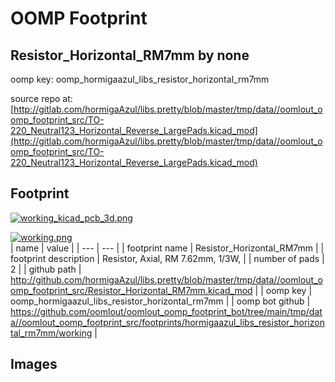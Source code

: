 # OOMP Footprint  
## Resistor_Horizontal_RM7mm  by none  
  
oomp key: oomp_hormigaazul_libs_resistor_horizontal_rm7mm  
  
source repo at: [http://gitlab.com/hormigaAzul/libs.pretty/blob/master/tmp/data//oomlout_oomp_footprint_src/TO-220_Neutral123_Horizontal_Reverse_LargePads.kicad_mod](http://gitlab.com/hormigaAzul/libs.pretty/blob/master/tmp/data//oomlout_oomp_footprint_src/TO-220_Neutral123_Horizontal_Reverse_LargePads.kicad_mod)  
## Footprint  
  
[![working_kicad_pcb_3d.png](working_kicad_pcb_3d_600.png)](working_kicad_pcb_3d.png)  
  
[![working.png](working_600.png)](working.png)  
| name | value | 
| --- | --- | 
| footprint name | Resistor_Horizontal_RM7mm | 
| footprint description | Resistor, Axial,  RM 7.62mm, 1/3W, | 
| number of pads | 2 | 
| github path | http://github.com/hormigaAzul/libs.pretty/blob/master/tmp/data//oomlout_oomp_footprint_src/Resistor_Horizontal_RM7mm.kicad_mod | 
| oomp key | oomp_hormigaazul_libs_resistor_horizontal_rm7mm | 
| oomp bot github | https://github.com/oomlout/oomlout_oomp_footprint_bot/tree/main/tmp/data//oomlout_oomp_footprint_src/footprints/hormigaazul_libs_resistor_horizontal_rm7mm/working | 
## Images  
